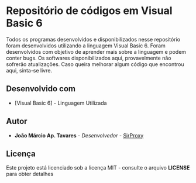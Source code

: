 # Repositório de códigos em Visual Basic 6
Todos os programas desenvolvidos e disponibilizados nesse repositório foram desenvolvidos utilizando a linguagem Visual Basic 6. Foram desenvolvidos com objetivo de aprender mais sobre a linguagem e podem conter bugs.
Os softwares disponibilizados aqui, provavelmente não sofrerão atualizações. Caso queira melhorar algum código que encontrou aqui, sinta-se livre.

## Desenvolvido com

* [Visual Basic 6] - Linguagem Utilizada

## Autor

* **João Márcio Ap. Tavares** - *Desenvolvedor* - [SirProxy](https://github.com/SirProxy)

## Licença

Este projeto está licenciado sob a licença MIT - consulte o arquivo **LICENSE** para obter detalhes
